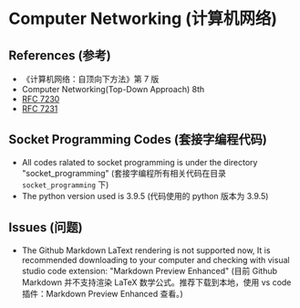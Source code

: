 # Computer Networking (计算机网络)

## References (参考)

- 《计算机网络：自顶向下方法》第 7 版
- Computer Networking(Top-Down Approach) 8th
- [RFC 7230](https://datatracker.ietf.org/doc/html/rfc7230)
- [RFC 7231](https://datatracker.ietf.org/doc/html/rfc7231)

## Socket Programming Codes (套接字编程代码)

- All codes ralated to socket programming is under the directory "socket_programming" (套接字编程所有相关代码在目录 `socket_programming` 下)
- The python version used is 3.9.5 (代码使用的 python 版本为 3.9.5)

## Issues (问题)

- The Github Markdown LaText rendering is not supported now, It is recommended downloading to your computer and checking with visual studio code extension: "Markdown Preview Enhanced" (目前 Github Markdown 并不支持渲染 LaTeX 数学公式。推荐下载到本地，使用 vs code 插件：Markdown Preview Enhanced 查看。)
